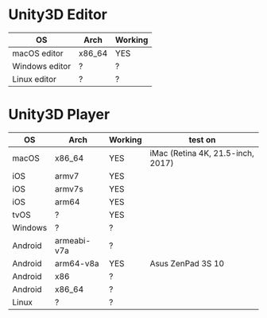 # Unity3D Editor
| OS | Arch |Working |
| --- | --- | --- |
| macOS editor| x86_64 | YES |
| Windows editor| ? | ? |
| Linux editor | ? | ? |

# Unity3D Player
| OS | Arch | Working | test on |
| --- | --- | --- | --- |
| macOS | x86_64 | YES | iMac (Retina 4K, 21.5-inch, 2017) |
| iOS | armv7 | YES | |
| iOS | armv7s | YES | |
| iOS | arm64 | YES | |
| tvOS | ? | YES | |
| Windows | ? | ? | |
| Android | armeabi-v7a | ? | |
| Android | arm64-v8a | YES | Asus ZenPad 3S 10 |
| Android | x86 | ? | |
| Android | x86_64 | ? | |
| Linux | ? | ? | |